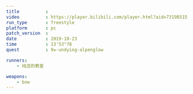 ```yaml
---
title          :
video          : https://player.bilibili.com/player.html?aid=73198515
run_type       : freestyle
platform       : pc
patch_version  : 
date           : 2019-10-23
time           : 13'53"78
quest          : 9★-undying-alpenglow

runners:
    - 纯洁的教皇

weapons:
    - bow
---
```

